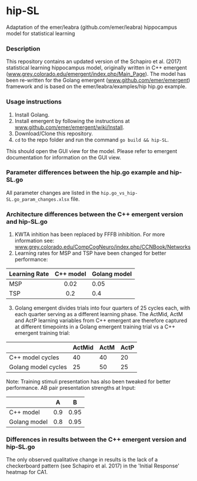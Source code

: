 # hip-SL
Adaptation of the emer/leabra (github.com/emer/leabra) hippocampus model for statistical learning

### Description
This repository contains an updated version of the Schapiro et al. (2017) statistical learning hippocampus model, originally written in C++ emergent (www.grey.colorado.edu/emergent/index.php/Main_Page).
The model has been re-written for the Golang emergent (www.github.com/emer/emergent) framework and is based on the emer/leabra/examples/hip hip.go example.

### Usage instructions
1. Install Golang.
2. Install emergent by following the instructions at www.github.com/emer/emergent/wiki/Install.
3. Download/Clone this repository.
4. `cd` to the repo folder and run the command `go build && hip-SL`.

This should open the GUI view for the model. Please refer to emergent documentation for information on the GUI view.

### Parameter differences between the hip.go example and hip-SL.go
All parameter changes are listed in the `hip.go_vs_hip-SL.go_param_changes.xlsx` file.

### Architecture differences between the C++ emergent version and hip-SL.go
1. KWTA inhition has been replaced by FFFB inhibition. For more information see: www.grey.colorado.edu/CompCogNeuro/index.php/CCNBook/Networks
2. Learning rates for MSP and TSP have been changed for better performance:

| Learning Rate | C++ model     | Golang model  |
| ------------- |:-------------:|---------------|
| MSP    	| 0.02		| 0.05 		|
| TSP     	| 0.2      	| 0.4 		|

3. Golang emergent divides trials into four quarters of 25 cycles each, with each quarter serving as a different learning phase. The ActMid, ActM and ActP learning variables from C++ emergent are therefore captured at different timepoints in a Golang emergent training trial vs a C++ emergent training trial:

| 			| ActMid | ActM | ActP |
|---------------	|----	 | ---	| ---  |
| C++ model cycles	| 40	 | 40	| 20   |
| Golang model cycles	| 25	 | 50   | 25   |

Note: Training stimuli presentation has also been tweaked for better performance. AB pair presentation strengths at Input:

| 			| A | B |
|---------------	|----	 | ---	|
| C++ model 	| 0.9	 | 0.95	|
| Golang model 	| 0.8	 | 0.95   |

### Differences in results between the C++ emergent version and hip-SL.go
The only observed qualitative change in results is the lack of a checkerboard pattern (see Schapiro et al. 2017) in the 'Initial Response' heatmap for CA1.

